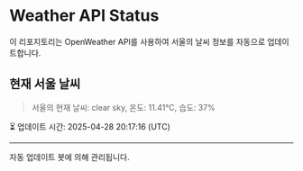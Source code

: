 
# Weather API Status

이 리포지토리는 OpenWeather API를 사용하여 서울의 날씨 정보를 자동으로 업데이트합니다.

## 현재 서울 날씨
> 서울의 현재 날씨: clear sky, 온도: 11.41°C, 습도: 37%

⏳ 업데이트 시간: 2025-04-28 20:17:16 (UTC)

---
자동 업데이트 봇에 의해 관리됩니다.
